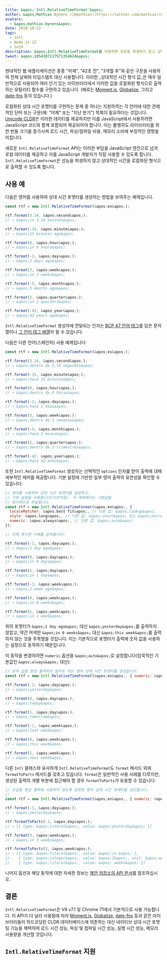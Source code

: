 ```yaml
---
title: &apos;`Intl.RelativeTimeFormat`&apos;
author: &apos;Mathias Bynens ([@mathias](https://twitter.com/mathias))&apos;
avatars:
  - &apos;mathias-bynens&apos;
date: 2018-10-22
tags:
  - Intl
  - Node.js 12
  - io19
description: &apos;Intl.RelativeTimeFormat를 사용하면 성능을 희생하지 않고 상대적인 시간을 로컬화된 형식으로 출력할 수 있습니다.&apos;
tweet: &apos;1054387117571354624&apos;
---
```

현대적인 웹 애플리케이션은 종종 &quot;어제&quot;, &quot;42초 전&quot;, &quot;3개월 후&quot;와 같은 구문을 사용하여 전체 날짜와 타임스탬프 대신 사용합니다. 이러한 _상대적인 시간 형식 값_은 매우 일반적으로 사용되어 여러 인기 있는 라이브러리에서 이러한 값을 로컬화된 형식으로 출력하는 유틸리티 함수를 구현하고 있습니다. (예로는 [Moment.js](https://momentjs.com/), [Globalize](https://github.com/globalizejs/globalize), 그리고 [date-fns](https://date-fns.org/docs/) 등이 있습니다.)

<!--truncate-->
로컬화된 상대 시간 포맷터를 구현하는 문제 중 하나는 지원하려는 각 언어에 대한 관례적인 단어 또는 구문(예: &quot;어제&quot; 또는 &quot;지난 분기&quot;) 목록이 필요하다는 것입니다. [Unicode CLDR](http://cldr.unicode.org/)은 이러한 데이터를 제공하지만 이를 JavaScript에서 사용하려면 JavaScript 코드와 함께 포함되어 제공되어야 합니다. 이는 불행히도 라이브러리를 위한 번들 크기를 증가시켜 로드 시간, 파싱/컴파일 비용, 메모리 소비에 부정적인 영향을 미칩니다.

새로운 `Intl.RelativeTimeFormat` API는 이러한 부담을 JavaScript 엔진으로 넘겨 로컬 데이터를 제공하고 이를 JavaScript 개발자가 직접 사용할 수 있도록 합니다. `Intl.RelativeTimeFormat`은 성능을 희생하지 않고 상대적인 시간을 로컬화된 형식으로 출력할 수 있도록 합니다.

## 사용 예

다음은 영어를 사용하여 상대 시간 포맷터를 생성하는 방법을 보여주는 예제입니다.

```js
const rtf = new Intl.RelativeTimeFormat(&apos;en&apos;);

rtf.format(3.14, &apos;second&apos;);
// → &apos;in 3.14 seconds&apos;

rtf.format(-15, &apos;minute&apos;);
// → &apos;15 minutes ago&apos;

rtf.format(8, &apos;hour&apos;);
// → &apos;in 8 hours&apos;

rtf.format(-2, &apos;day&apos;);
// → &apos;2 days ago&apos;

rtf.format(3, &apos;week&apos;);
// → &apos;in 3 weeks&apos;

rtf.format(-5, &apos;month&apos;);
// → &apos;5 months ago&apos;

rtf.format(2, &apos;quarter&apos;);
// → &apos;in 2 quarters&apos;

rtf.format(-42, &apos;year&apos;);
// → &apos;42 years ago&apos;
```

`Intl.RelativeTimeFormat` 생성자에 전달되는 인자는 [BCP 47 언어 태그](https://tools.ietf.org/html/rfc5646)를 담은 문자열이나 [그 언어 태그 배열](https://developer.mozilla.org/en-US/docs/Web/JavaScript/Reference/Global_Objects/Intl#Locale_identification_and_negotiation)이 될 수 있습니다.

다음은 다른 언어(스페인어) 사용 예제입니다:

```js
const rtf = new Intl.RelativeTimeFormat(&apos;es&apos;);

rtf.format(3.14, &apos;second&apos;);
// → &apos;dentro de 3,14 segundos&apos;

rtf.format(-15, &apos;minute&apos;);
// → &apos;hace 15 minutos&apos;

rtf.format(8, &apos;hour&apos;);
// → &apos;dentro de 8 horas&apos;

rtf.format(-2, &apos;day&apos;);
// → &apos;hace 2 días&apos;

rtf.format(3, &apos;week&apos;);
// → &apos;dentro de 3 semanas&apos;

rtf.format(-5, &apos;month&apos;);
// → &apos;hace 5 meses&apos;

rtf.format(2, &apos;quarter&apos;);
// → &apos;dentro de 2 trimestres&apos;

rtf.format(-42, &apos;year&apos;);
// → &apos;hace 42 años&apos;
```

또한 `Intl.RelativeTimeFormat` 생성자는 선택적인 `options` 인자를 받아 출력에 대해 세부적인 제어를 제공합니다. 기본 설정에 기반한 일부 영어 출력의 유연성을 확인할 수 있습니다:

```js
// 영어를 사용하여 상대 시간 포맷터를 생성하고,
// 기본 설정을 사용합니다(이전처럼). 이 예제에서는 기본값을
// 명시적으로 전달합니다.
const rtf = new Intl.RelativeTimeFormat(&apos;en&apos;, {
  localeMatcher: &apos;best fit&apos;, // 다른 값: &apos;lookup&apos;
  style: &apos;long&apos;, // 다른 값: &apos;short&apos; 또는 &apos;narrow&apos;
  numeric: &apos;always&apos;, // 다른 값: &apos;auto&apos;
});

// 이제 특수한 사례를 살펴봅시다!

rtf.format(-1, &apos;day&apos;);
// → &apos;1 day ago&apos;

rtf.format(0, &apos;day&apos;);
// → &apos;in 0 days&apos;

rtf.format(1, &apos;day&apos;);
// → &apos;in 1 day&apos;

rtf.format(-1, &apos;week&apos;);
// → &apos;1 week ago&apos;

rtf.format(0, &apos;week&apos;);
// → &apos;in 0 weeks&apos;

rtf.format(1, &apos;week&apos;);
// → &apos;in 1 week&apos;
```

위의 포맷터가 `&apos;1 day ago&apos;` 대신 `&apos;yesterday&apos;`를 출력하지 않았고, 약간 어색한 `&apos;in 0 weeks&apos;` 대신 `&apos;this week&apos;`를 출력하지 않는 것을 주목했을 것입니다. 이는 기본적으로 포맷터가 출력에 숫자 값을 사용하는 설정으로 동작하기 때문입니다.

이 동작을 변경하려면 `numeric` 옵션을 `&apos;auto&apos;`로 설정합니다(암묵적인 기본값인 `&apos;always&apos;` 대신):

```js
// 숫자 값을 항상 출력하지 않아도 되는 영어 상대 시간 포맷터를 생성합니다.
const rtf = new Intl.RelativeTimeFormat(&apos;en&apos;, { numeric: &apos;auto&apos; });

rtf.format(-1, &apos;day&apos;);
// → &apos;yesterday&apos;

rtf.format(0, &apos;day&apos;);
// → &apos;today&apos;

rtf.format(1, &apos;day&apos;);
// → &apos;tomorrow&apos;

rtf.format(-1, &apos;week&apos;);
// → &apos;last week&apos;

rtf.format(0, &apos;week&apos;);
// → &apos;this week&apos;

rtf.format(1, &apos;week&apos;);
// → &apos;next week&apos;
```

다른 `Intl` 클래스와 유사하게 `Intl.RelativeTimeFormat`도 `format` 메서드 외에 `formatToParts` 메서드를 갖추고 있습니다. `format`은 일반적인 사용 사례를 다루지만, 생성된 출력의 개별 부분에 접근해야 할 경우 `formatToParts`가 유용할 수 있습니다:

```js
// 숫값을 항상 출력에 사용하지 않도록 설정한 영어 상대 시간 포매터를 생성합니다.
//
const rtf = new Intl.RelativeTimeFormat(&apos;en&apos;, { numeric: &apos;auto&apos; });

rtf.format(-1, &apos;day&apos;);
// → &apos;yesterday&apos;

rtf.formatToParts(-1, &apos;day&apos;);
// → [{ type: &apos;literal&apos;, value: &apos;yesterday&apos; }]

rtf.format(3, &apos;week&apos;);
// → &apos;in 3 weeks&apos;

rtf.formatToParts(3, &apos;week&apos;);
// → [{ type: &apos;literal&apos;, value: &apos;in &apos; },
//    { type: &apos;integer&apos;, value: &apos;3&apos;, unit: &apos;week&apos; },
//    { type: &apos;literal&apos;, value: &apos; weeks&apos; }]
```

나머지 옵션과 해당 동작에 대한 자세한 정보는 [제안 저장소의 API 문서](https://github.com/tc39/proposal-intl-relative-time#api)를 참조하십시오.

## 결론

`Intl.RelativeTimeFormat`은 V8 v7.1 및 Chrome 71에서 기본적으로 사용 가능합니다. 이 API가 더 널리 사용됨에 따라 [Moment.js](https://momentjs.com/), [Globalize](https://github.com/globalizejs/globalize), [date-fns](https://date-fns.org/docs/) 등과 같은 라이브러리들이 하드코딩된 CLDR 데이터베이스에 의존하는 대신 네이티브 상대 시간 포맷팅 기능을 채택하여 로드 시간 성능, 파싱 및 컴파일 시간 성능, 실행 시간 성능, 메모리 사용량을 개선할 것입니다.

## `Intl.RelativeTimeFormat` 지원

<feature-support chrome="71 /blog/v8-release-71#javascript-language-features"
                 firefox="65"
                 safari="14"
                 nodejs="12 https://twitter.com/mathias/status/1120700101637353473"
                 babel="no"></feature-support>

